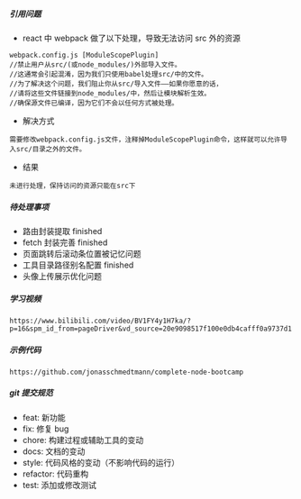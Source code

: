 ##### 引用问题

- react 中 webpack 做了以下处理，导致无法访问 src 外的资源

```
webpack.config.js [ModuleScopePlugin]
//禁止用户从src/(或node_modules/)外部导入文件。
//这通常会引起混淆，因为我们只使用babel处理src/中的文件。
//为了解决这个问题，我们阻止你从src/导入文件——如果你愿意的话，
//请将这些文件链接到node_modules/中，然后让模块解析生效。
//确保源文件已编译，因为它们不会以任何方式被处理。

```

- 解决方式

```
需要修改webpack.config.js文件，注释掉ModuleScopePlugin命令，这样就可以允许导入src/目录之外的文件。
```

- 结果

```
未进行处理，保持访问的资源只能在src下
```

##### 待处理事项

- 路由封装提取 finished
- fetch 封装完善 finished
- 页面跳转后滚动条位置被记忆问题
- 工具目录路径别名配置 finished
- 头像上传展示优化问题

##### 学习视频

`https://www.bilibili.com/video/BV1FY4y1H7ka/?p=16&spm_id_from=pageDriver&vd_source=20e9098517f100e0db4cafff0a9737d1`

##### 示例代码

`https://github.com/jonasschmedtmann/complete-node-bootcamp`

##### git 提交规范

- feat: 新功能
- fix: 修复 bug
- chore: 构建过程或辅助工具的变动
- docs: 文档的变动
- style: 代码风格的变动（不影响代码的运行）
- refactor: 代码重构
- test: 添加或修改测试

